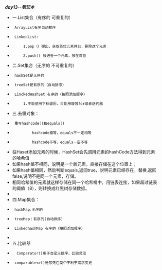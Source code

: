 ***day13--笔记本***
 * 一.List集合（有序的  可重复的）
 *      ArrayList有序自动排序
 *      LinkedList:
 *          1.pop（）弹出，获取首位元素并且，删除这个元素
 *          2.push() 放进去一个元素，放在首位
 * 二.Set集合（无序的  不可重复的）
 *      hashSet是无序的
 *      treeSet是有序的（自动排序）
 *      LinckedHashSet 有序的（按照添加顺序）
 *          1.不能使用下标遍历，只能用增强for或者迭代器
 * 三.去重对象：
 *      重写hashcode()和equals()
 *              hashcode相等，equals不一定相等
 *              hashcode不等，equals一定不等
 * 往Haset添加元素的时候，HashSet会先调用元素的hashCode方法得到元素的哈希值
 * 如果hash值不相同，说明是一个新元素，直接存储在这个位置上；
 * 如果hash值相同，然后判断equals,返回true，说明元素已经存在，替换,返回false,说明不是同一个元素，存储。
 * 相同哈希值的元素就这样存储在同一个哈希桶中，用链表连接，如果超过链表的阈值（8），则转换成红黑树存储数据。
 * 
 * 四.Map集合：
 *      hashMap:无序的
 *      treeMap：有序的(自动排序)
 *      LinkedhashMap 有序的（按照添加顺序）
 * 
 * 五.比较器  
 *       Comparator()用于自定义排序，比较灵活
 *      comparable<>()是写死在类中不利于需求变更